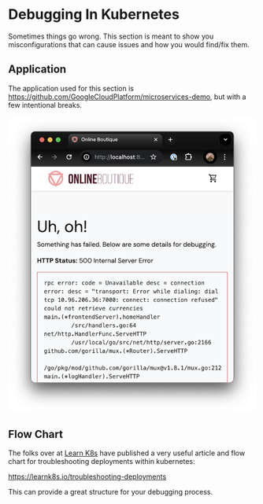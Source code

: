 # Debugging In Kubernetes

Sometimes things go wrong. This section is meant to show you misconfigurations that can cause issues and how you would find/fix them.

## Application

The application used for this section is https://github.com/GoogleCloudPlatform/microservices-demo, but with a few intentional breaks.

![broken-demo.png](readme-assets/broken-demo.png)


## Flow Chart

The folks over at [Learn K8s](https://learnk8s.io/) have published a very useful article and flow chart for troubleshooting deployments within kubernetes:

https://learnk8s.io/troubleshooting-deployments

This can provide a great structure for your debugging process.
